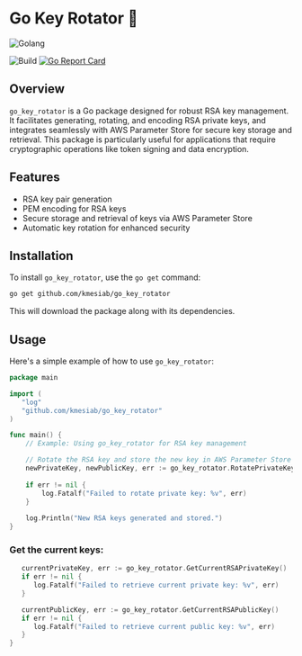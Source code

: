 # Go Key Rotator 🔐
![Golang](https://img.shields.io/badge/Go-00add8.svg?labelColor=171e21&style=for-the-badge&logo=go)

![Build](https://github.com/kmesiab/go-key-rotator/actions/workflows/go.yml/badge.svg)
[![Go Report Card](https://goreportcard.com/badge/github.com/kmesiab/go-key-rotator)](https://goreportcard.com/report/github.com/kmesiab/go-key-rotator)


## Overview

`go_key_rotator` is a Go package designed for robust RSA key management. It
facilitates generating, rotating, and encoding RSA private keys, and integrates
seamlessly with AWS Parameter Store for secure key storage and retrieval. This
package is particularly useful for applications that require cryptographic
operations like token signing and data encryption.

## Features

- RSA key pair generation
- PEM encoding for RSA keys
- Secure storage and retrieval of keys via AWS Parameter Store
- Automatic key rotation for enhanced security

## Installation

To install `go_key_rotator`, use the `go get` command:

```bash
go get github.com/kmesiab/go_key_rotator
```

This will download the package along with its dependencies.

## Usage

Here's a simple example of how to use `go_key_rotator`:

```go
package main

import (
   "log"
   "github.com/kmesiab/go_key_rotator"
)

func main() {
	// Example: Using go_key_rotator for RSA key management

	// Rotate the RSA key and store the new key in AWS Parameter Store
	newPrivateKey, newPublicKey, err := go_key_rotator.RotatePrivateKeyAndPublicKey()
	
	if err != nil {
		log.Fatalf("Failed to rotate private key: %v", err)
	}
	
	log.Println("New RSA keys generated and stored.")
}
```

### Get the current keys:

```go
   currentPrivateKey, err := go_key_rotator.GetCurrentRSAPrivateKey()
   if err != nil {
      log.Fatalf("Failed to retrieve current private key: %v", err)
   }

   currentPublicKey, err := go_key_rotator.GetCurrentRSAPublicKey()
   if err != nil {
      log.Fatalf("Failed to retrieve current public key: %v", err)
   }
}
```
